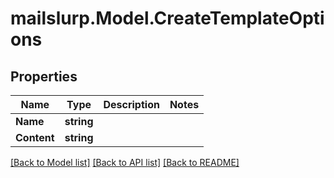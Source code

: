 # mailslurp.Model.CreateTemplateOptions
## Properties

Name | Type | Description | Notes
------------ | ------------- | ------------- | -------------
**Name** | **string** |  | 
**Content** | **string** |  | 

[[Back to Model list]](../README.md#documentation-for-models) [[Back to API list]](../README.md#documentation-for-api-endpoints) [[Back to README]](../README.md)

